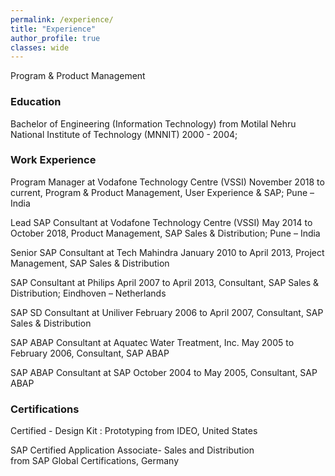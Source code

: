 ```yaml
---
permalink: /experience/
title: "Experience"
author_profile: true
classes: wide
---
```


<!-- <i class="fas fa-cloud-download-alt fa-sm"></i>&nbsp;&nbsp;&nbsp;<a href="https://drive.google.com/file/d/0Bxv-W3aFgWEDWnozYjItR2w5YTA/view?usp=sharing" title="Download resume" style="text-decoration:none; color:#2DC14F" target="_blank">Download resume</a> -->

Program & Product Management

<h3>Education</h3>
Bachelor of Engineering (Information Technology) from Motilal Nehru National Institute of Technology (MNNIT)  
2000 - 2004;

<h3>Work Experience</h3>
Program Manager at Vodafone Technology Centre (VSSI) 
November 2018 to current, Program & Product Management, User Experience & SAP; Pune – India

Lead SAP Consultant at Vodafone Technology Centre (VSSI)
May 2014 to October 2018, Product Management, SAP Sales & Distribution; Pune – India 

Senior SAP Consultant at Tech Mahindra
January 2010 to April 2013, Project Management, SAP Sales & Distribution 

SAP Consultant at Philips
April 2007 to April 2013, Consultant, SAP Sales & Distribution; Eindhoven – Netherlands

SAP SD Consultant at Uniliver
February 2006 to April 2007, Consultant, SAP Sales & Distribution 

SAP ABAP Consultant at Aquatec Water Treatment, Inc.
May 2005 to February 2006, Consultant, SAP ABAP

SAP ABAP Consultant at SAP
October 2004 to May 2005, Consultant, SAP ABAP

<h3>Certifications</h3>
Certified - Design Kit : Prototyping  
from IDEO, United States 

SAP Certified Application Associate- Sales and Distribution  
from SAP Global Certifications, Germany
